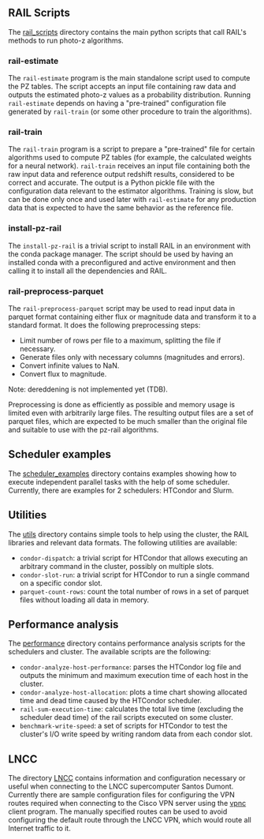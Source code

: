 

## RAIL Scripts

The [rail_scripts](/rail_scripts) directory contains the main python scripts that call RAIL's methods to run photo-z algorithms. 

### rail-estimate
The `rail-estimate` program is the main standalone script used to
compute the PZ tables. The script accepts an input file containing raw
data and outputs the estimated photo-z values as a probability
distribution. Running `rail-estimate` depends on having a "pre-trained"
configuration file generated by `rail-train` (or some other procedure to
train the algorithms).

### rail-train
The `rail-train` program is a script to prepare a "pre-trained" file for
certain algorithms used to compute PZ tables (for example, the
calculated weights for a neural network). `rail-train` receives an input
file containing both the raw input data and reference output redshift
results, considered to be correct and accurate. The output is a Python
pickle file with the configuration data relevant to the estimator
algorithms. Training is slow, but can be done only once and used later
with `rail-estimate` for any production data that is expected to have
the same behavior as the reference file.

### install-pz-rail
The `install-pz-rail` is a trivial script to install RAIL in an environment with the conda package
manager. The script should be used by having an installed conda with a
preconfigured and active environment and then calling it to install all
the dependencies and RAIL.

### rail-preprocess-parquet
The `rail-preprocess-parquet` script may be used to read input data
in parquet format containing either flux or magnitude data and transform
it to a standard format. It does the following preprocessing steps:

- Limit number of rows per file to a maximum, splitting the file if necessary.
- Generate files only with necessary columns (magnitudes and errors).
- Convert infinite values to NaN.
- Convert flux to magnitude.

Note: dereddening is not implemented yet (TDB).

Preprocessing is done as efficiently as possible and memory usage is limited
even with arbitrarily large files. The resulting output files are a set
of parquet files, which are expected to be much smaller than the
original file and suitable to use with the pz-rail algorithms.

## Scheduler examples
The  [scheduler_examples](/scheduler_examples) directory contains examples
showing how to execute independent parallel tasks with the help of some
scheduler.  Currently, there are examples for 2 schedulers: HTCondor and Slurm.

## Utilities
The [utils](/utils) directory contains simple tools to help using the
cluster, the RAIL libraries and relevant data formats. The following
utilities are available:

- `condor-dispatch`: a trivial script for HTCondor that allows executing
  an arbitrary command in the cluster, possibly on multiple slots.
- `condor-slot-run`: a trivial script for HTCondor to run a single
  command on a specific condor slot.
- `parquet-count-rows`: count the total number of rows in a set of
  parquet files without loading all data in memory.


## Performance analysis
The [performance](/performance) directory contains performance analysis
scripts for the schedulers and cluster. The available scripts are the
following:

- `condor-analyze-host-performance`: parses the HTCondor log file and
  outputs the minimum and maximum execution time of each host in the
  cluster.
- `condor-analyze-host-allocation`: plots a time chart showing allocated
  time and dead time caused by the HTCondor scheduler.
- `rail-sum-execution-time`: calculates the total live time (excluding
  the scheduler dead time) of the rail scripts executed on some cluster.
- `benchmark-write-speed`: a set of scripts for HTCondor to test the
  cluster's I/O write speed by writing random data from each condor
  slot.

## LNCC
The directory [LNCC](/LNCC) contains information and configuration
necessary or useful when connecting to the LNCC supercomputer Santos
Dumont. Currently there are sample configuration files for configuring
the VPN routes required when connecting to the Cisco VPN server using
the [vpnc](https://github.com/streambinder/vpnc) client program. The
manually specified routes can be used to avoid configuring the default
route through the LNCC VPN, which would route all Internet traffic to
it.
